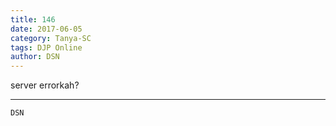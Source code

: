 ```yaml
---
title: 146
date: 2017-06-05
category: Tanya-SC
tags: DJP Online
author: DSN
---
```


server errorkah?

---



`DSN`
